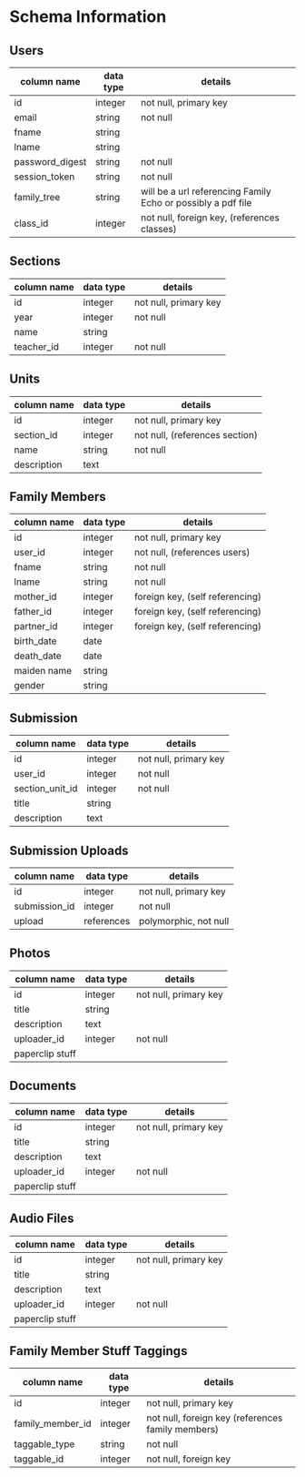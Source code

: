 # Schema Information

## Users

column name       | data type | details
------------------|-----------|-----------------------
id                | integer   | not null, primary key
email             | string    | not null
fname             | string    |
lname             | string    |
password_digest   | string    | not null
session_token     | string    | not null
family_tree       | string    | will be a url referencing Family Echo or possibly a pdf file
class_id          | integer   | not null, foreign key, (references classes)

## Sections

column name   | data type | details
--------------|-----------|-----------------------
id            | integer   | not null, primary key
year          | integer   | not null
name          | string    |
teacher_id    | integer   | not null

## Units
column name   | data type | details
--------------|-----------|-----------------------
id            | integer   | not null, primary key
section_id    | integer   | not null, (references section)
name          | string    | not null
description   | text      |

## Family Members
column name    | data type | details
---------------|-----------|-----------------------
id             | integer   | not null, primary key
user_id        | integer   | not null, (references users)
fname          | string    | not null
lname          | string    | not null
mother_id      | integer   | foreign key, (self referencing)
father_id      | integer   | foreign key, (self referencing)
partner_id     | integer   | foreign key, (self referencing)
birth_date     | date      |
death_date     | date      |
maiden name    | string    |
gender         | string    |

## Submission
column name     | data type | details
----------------|-----------|-----------------------
id              | integer   | not null, primary key
user_id         | integer   | not null
section_unit_id | integer   | not null
title           | string    |
description     | text      |

## Submission Uploads
column name   | data type | details
--------------|-----------|-----------------------
id            | integer   | not null, primary key
submission_id | integer   | not null
upload        | references| polymorphic, not null

## Photos
column name    | data type | details
---------------|-----------|-----------------------
id             | integer   | not null, primary key
title          | string    |
description    | text      |
uploader_id    | integer   | not null
paperclip stuff|           |

## Documents
column name    | data type | details
---------------|-----------|-----------------------
id             | integer   | not null, primary key
title          | string    |
description    | text      |
uploader_id    | integer   | not null
paperclip stuff|           |

## Audio Files
column name    | data type | details
---------------|-----------|-----------------------
id             | integer   | not null, primary key
title          | string    |
description    | text      |
uploader_id    | integer   | not null
paperclip stuff|           |

## Family Member Stuff Taggings
column name       | data type | details
------------------|-----------|-----------------------
id                | integer   | not null, primary key
family_member_id  | integer   | not null, foreign key (references family members)
taggable_type     | string    | not null
taggable_id       | integer   | not null, foreign key
